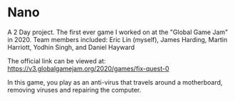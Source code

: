 # Nano
A 2 Day project.
The first ever game I worked on at the "Global Game Jam" in 2020.
Team members included: Eric Lin (myself), James Harding, Martin Harriott, Yodhin Singh, and Daniel Hayward

The official link can be viewed at:
https://v3.globalgamejam.org/2020/games/fix-quest-0

In this game, you play as an anti-virus that travels around a motherboard, removing viruses and repairing the computer.
